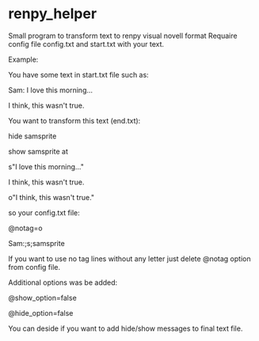 # renpy_helper
Small program to transform text to renpy visual novell format
Requaire config file config.txt and start.txt with your text.


Example:


You have some text in start.txt file such as:


Sam: I love this morning... 

I think, this wasn't true.


You want to transform this text (end.txt):


hide samsprite

show samsprite at

s"I love this morning..."

I think, this wasn't true.

o"I think, this wasn't true."


so your config.txt file:


@notag=o 

Sam:;s;samsprite

If you want to use no tag lines without any letter just delete @notag option from config file.


Additional options was be added:


@show_option=false

@hide_option=false

You can deside if you want to add hide/show messages to final text file.  
